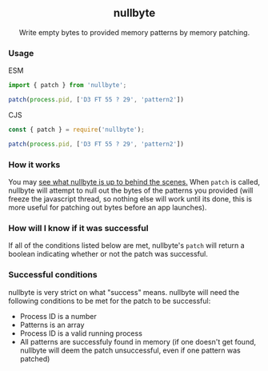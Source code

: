 <div align='center'>
   <h2>
      <b>nullbyte</b>
   </h2>
   <div>
      Write empty bytes to provided memory patterns by memory patching.
   </div>
</div>

### Usage

ESM
```ts
import { patch } from 'nullbyte';

patch(process.pid, ['D3 FT 55 ? 29', 'pattern2'])
```

CJS
```ts
const { patch } = require('nullbyte');

patch(process.pid, ['D3 FT 55 ? 29', 'pattern2'])
```

### How it works
You may [see what nullbyte is up to behind the scenes.](https://github.com/localip/nullbyte/blob/win32/lib/nullbyte.cpp) When `patch` is called, nullbyte will attempt to null out the bytes of the patterns you provided (will freeze the javascript thread, so nothing else will work until its done, this is more useful for patching out bytes before an app launches).

### How will I know if it was successful
If all of the conditions listed below are met, nullbyte's `patch` will return a boolean indicating whether or not the patch was successful.

### Successful conditions
nullbyte is very strict on what "success" means. nullbyte will need the following conditions to be met for the patch to be successful:
- Process ID is a number
- Patterns is an array
- Process ID is a valid running process
- All patterns are successfuly found in memory (if one doesn't get found, nullbyte will deem the patch unsuccessful, even if one pattern was patched)
